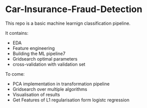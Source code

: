 # Car-Insurance-Fraud-Detection

This repo is a basic machine learnign classification pipeline.

It contains:

* EDA
* Feature engineering
* Building the ML pipeline7
* Gridsearch optimal parameters
* cross-validation with validation set

To come:

* PCA implementation in transformation pipeline
* Gridsearch over multiple algorithms
* Visualisation of results
* Get Features of L1 regularisation form logistc regression
